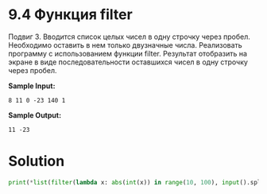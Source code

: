 # 9.4 Функция filter

Подвиг 3. Вводится список целых чисел в одну строчку через пробел. Необходимо оставить в нем только двузначные числа.
Реализовать программу с использованием функции filter. Результат отобразить на экране в виде последовательности
оставшихся чисел в одну строчку через пробел.

**Sample Input:**

```
8 11 0 -23 140 1
```

**Sample Output:**

```
11 -23
```

# Solution

```python
print(*list(filter(lambda x: abs(int(x)) in range(10, 100), input().split())))
```